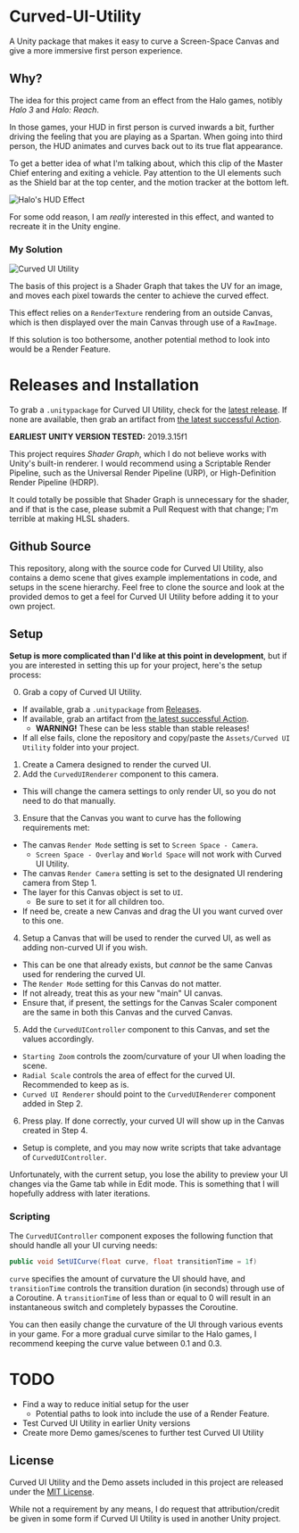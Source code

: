 # Curved-UI-Utility
A Unity package that makes it easy to curve a Screen-Space Canvas and give a more immersive first person experience.

## Why?
The idea for this project came from an effect from the Halo games, notibly *Halo 3* and *Halo: Reach*.

In those games, your HUD in first person is curved inwards a bit, further driving the feeling that you are playing as a Spartan. When going into third person, the HUD animates and curves back out to its true flat appearance.

To get a better idea of what I'm talking about, which this clip of the Master Chief entering and exiting a vehicle. Pay attention to the UI elements such as the Shield bar at the top center, and the motion tracker at the bottom left.

![Halo's HUD Effect](https://i.imgur.com/0prewAj.gif)

For some odd reason, I am *really* interested in this effect, and wanted to recreate it in the Unity engine.

### My Solution
![Curved UI Utility](https://i.imgur.com/UuftlAc.gif)

The basis of this project is a Shader Graph that takes the UV for an image, and moves each pixel towards the center to achieve the curved effect.

This effect relies on a `RenderTexture` rendering from an outside Canvas, which is then displayed over the main Canvas through use of a `RawImage`.

If this solution is too bothersome, another potential method to look into would be a Render Feature. 

# Releases and Installation
To grab a `.unitypackage` for Curved UI Utility, check for the [latest release](https://github.com/Caeden117/Curved-UI-Utility/releases/latest). If none are available, then grab an artifact from [the latest successful Action](https://github.com/Caeden117/Curved-UI-Utility/actions).

**EARLIEST UNITY VERSION TESTED:** 2019.3.15f1

This project requires *Shader Graph*, which I do not believe works with Unity's built-in renderer. I would recommend using a Scriptable Render Pipeline, such as the Universal Render Pipeline (URP), or High-Definition Render Pipeline (HDRP).

It could totally be possible that Shader Graph is unnecessary for the shader, and if that is the case, please submit a Pull Request with that change; I'm terrible at making HLSL shaders.

## Github Source
This repository, along with the source code for Curved UI Utility, also contains a demo scene that gives example implementations in code, and setups in the scene hierarchy. Feel free to clone the source and look at the provided demos to get a feel for Curved UI Utility before adding it to your own project.

## Setup
**Setup is more complicated than I'd like at this point in development**, but if you are interested in setting this up for your project, here's the setup process:

0. Grab a copy of Curved UI Utility.
  - If available, grab a `.unitypackage` from [Releases](https://github.com/Caeden117/Curved-UI-Utility/releases/latest).
  - If available, grab an artifact from [the latest successful Action](https://github.com/Caeden117/Curved-UI-Utility/actions).
    - **WARNING!** These can be less stable than stable releases!
  - If all else fails, clone the repository and copy/paste the `Assets/Curved UI Utility` folder into your project.
1. Create a Camera designed to render the curved UI.
2. Add the `CurvedUIRenderer` component to this camera.
  - This will change the camera settings to only render UI, so you do not need to do that manually.
3. Ensure that the Canvas you want to curve has the following requirements met:
  - The canvas `Render Mode` setting is set to `Screen Space - Camera`.
    - `Screen Space - Overlay` and `World Space` will not work with Curved UI Utility.
  - The canvas `Render Camera` setting is set to the designated UI rendering camera from Step 1.
  - The layer for this Canvas object is set to `UI`.
    - Be sure to set it for all children too.
  - If need be, create a new Canvas and drag the UI you want curved over to this one.
4. Setup a Canvas that will be used to render the curved UI, as well as adding non-curved UI if you wish.
  - This can be one that already exists, but *cannot* be the same Canvas used for rendering the curved UI.
  - The `Render Mode` setting for this Canvas do not matter.
  - If not already, treat this as your new "main" UI canvas.
  - Ensure that, if present, the settings for the Canvas Scaler component are the same in both this Canvas and the curved Canvas.
5. Add the `CurvedUIController` component to this Canvas, and set the values accordingly.
  - `Starting Zoom` controls the zoom/curvature of your UI when loading the scene.
  - `Radial Scale` controls the area of effect for the curved UI. Recommended to keep as is.
  - `Curved UI Renderer` should point to the `CurvedUIRenderer` component added in Step 2.
6. Press play. If done correctly, your curved UI will show up in the Canvas created in Step 4.
  - Setup is complete, and you may now write scripts that take advantage of `CurvedUIController`.

Unfortunately, with the current setup, you lose the ability to preview your UI changes via the Game tab while in Edit mode. This is something that I will hopefully address with later iterations.

### Scripting
The `CurvedUIController` component exposes the following function that should handle all your UI curving needs:

```cs
public void SetUICurve(float curve, float transitionTime = 1f)
```

`curve` specifies the amount of curvature the UI should have, and `transitionTime` controls the transition duration (in seconds) through use of a Coroutine. A `transitionTime` of less than or equal to 0 will result in an instantaneous switch and completely bypasses the Coroutine.

You can then easily change the curvature of the UI through various events in your game. For a more gradual curve similar to the Halo games, I recommend keeping the curve value between 0.1 and 0.3.

# TODO
- Find a way to reduce initial setup for the user
  - Potential paths to look into include the use of a Render Feature.
- Test Curved UI Utility in earlier Unity versions
- Create more Demo games/scenes to further test Curved UI Utility

## License
Curved UI Utility and the Demo assets included in this project are released under the [MIT License](https://github.com/Caeden117/Curved-UI-Utility/blob/master/LICENSE).

While not a requirement by any means, I do request that attribution/credit be given in some form if Curved UI Utility is used in another Unity project.